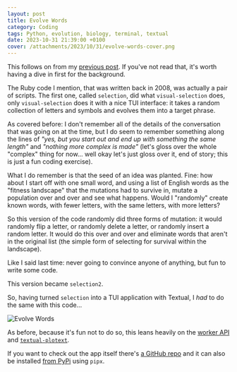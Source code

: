 ```yaml
---
layout: post
title: Evolve Words
category: Coding
tags: Python, evolution, biology, terminal, textual
date: 2023-10-31 21:39:00 +0100
cover: /attachments/2023/10/31/evolve-words-cover.png
---
```


This follows on from my [previous post](/2023/10/26/visual-selection.html).
If you've not read that, it's worth having a dive in first for the
background.

The Ruby code I mention, that was written back in 2008, was actually a pair
of scripts. The first one, called `selection`, did what `visual-selection`
does, only `visual-selection` does it with a nice TUI interface: it takes a
random collection of letters and symbols and evolves them into a target
phrase.

As covered before: I don't remember all of the details of the conversation
that was going on at the time, but I do seem to remember something along the
lines of *"yes, but you start out and end up with something the same
length"* and *"nothing more complex is made"* (let's gloss over the whole
"complex" thing for now... well okay let's just gloss over it, end of story;
this is just a fun coding exercise).

What I do remember is that the seed of an idea was planted. Fine: how about
I start off with one small word, and using a list of English words as the
"fitness landscape" that the mutations had to survive in, mutate a
population over and over and see what happens. Would I "randomly" create
known words, with fewer letters, with the same letters, with more letters?

So this version of the code randomly did three forms of mutation: it would
randomly flip a letter, or randomly delete a letter, or randomly insert a
random letter. It would do this over and over and eliminate words that
aren't in the original list (the simple form of selecting for survival
within the landscape).

Like I said last time: never going to convince anyone of anything, but fun
to write some code.

This version became `selection2`.

So, having turned `selection` into a TUI application with Textual, I *had*
to do the same with this code...

![Evolve Words](/attachments/2023/10/31/evolve-words.png#centre)

As before, because it's fun not to do so, this leans heavily on the [worker
API](https://textual.textualize.io/guide/workers/) and
[`textual-plotext`](https://textual.textualize.io/blog/2023/10/04/announcing-textual-plotext/).

If you want to check out the app itself there's [a GitHub
repo](https://github.com/davep/evolve-words) and it can also be
installed [from PyPi](https://pypi.org/project/evolve-words/) using
`pipx`.

[//]: # (2023-10-31-evolve-words.md ends here)
